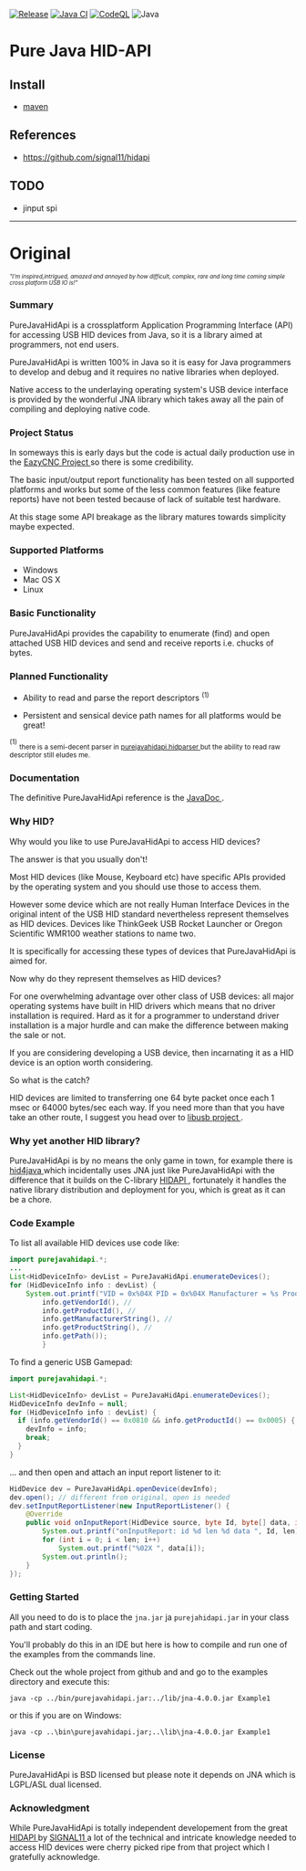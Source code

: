 [![Release](https://jitpack.io/v/umjammer/purejavahidapi.svg)](https://jitpack.io/#umjammer/purejavahidapi)
[![Java CI](https://github.com/umjammer/purejavahidapi/actions/workflows/maven.yml/badge.svg)](https://github.com/umjammer/purejavahidapi/actions/workflows/maven.yml)
[![CodeQL](https://github.com/umjammer/purejavahidapi/actions/workflows/codeql-analysis.yml/badge.svg)](https://github.com/umjammer/purejavahidapi/actions/workflows/codeql-analysis.yml)
![Java](https://img.shields.io/badge/Java-17-b07219)

# Pure Java HID-API

## Install

 * [maven](https://jitpack.io/#umjammer/purejavahidapi)

## References

 * https://github.com/signal11/hidapi

## TODO

 * jinput spi

---

# Original

<sup><sub>*"I'm inspired,intrigued, amazed and annoyed by how difficult, complex, rare and long time coming simple cross
platform USB IO is!"*</sub></sup>

### Summary

PureJavaHidApi is a crossplatform Application Programming Interface (API) for accessing USB HID devices from Java, so it
is a library aimed at programmers, not end users.

PureJavaHidApi is written 100% in Java so it is easy for Java programmers to develop and debug and it requires no native
libraries when deployed.

Native access to the underlaying operating system's USB device interface is provided by the wonderful JNA library which
takes away all the pain of compiling and deploying native code.

### Project Status

In someways this is early days but the code is actual daily production use in
the <a href="http://www.sparetimelabs.com/eazycnc/welcome/welcome.php" target ="eazycnc"> EazyCNC Project </a> so there
is some credibility.

The basic input/output report functionality has been tested on all supported platforms and works but some of the less
common features (like feature reports) have not been tested because of lack of suitable test hardware.

At this stage some API breakage as the library matures towards simplicity maybe expected.

### Supported Platforms

* Windows
* Mac OS X
* Linux

### Basic Functionality

PureJavaHidApi provides the capability to enumerate (find) and open attached USB HID devices and send and receive
reports i.e. chucks of bytes.

### Planned Functionality

* Ability to read and parse the report descriptors <sup>(1)</sup>

* Persistent and sensical device path names for all platforms would be great!

<sup>(1)</sup>
<sub> there is a semi-decent parser
in <a href="https://github.com/nyholku/purejavahidapi/tree/master/src/purejavahidapi/hidparser" target="hidparser">
purejavahidapi.hidparser </a> but the ability to read raw descriptor still eludes me.
</sub>

### Documentation

The definitive PureJavaHidApi reference is
the <a href="http://nyholku.github.io/purejavahidapi/javadoc/index.html" target="javadoc" > JavaDoc </a>.

### Why HID?

Why would you like to use PureJavaHidApi to access HID devices?

The answer is that you usually don't!

Most HID devices (like Mouse, Keyboard etc) have specific APIs provided by the operating system and you should use those
to access them.

However some device which are not really Human Interface Devices in the original intent of the USB HID standard
nevertheless represent themselves as HID devices. Devices like ThinkGeek USB Rocket Launcher or Oregon Scientific WMR100
weather stations to name two.

It is specifically for accessing these types of devices that PureJavaHidApi is aimed for.

Now why do they represent themselves as HID devices?

For one overwhelming advantage over other class of USB devices: all major operating systems have built in HID drivers
which means that no driver installation is required. Hard as it for a programmer to understand driver installation is a
major hurdle and can make the difference between making the sale or not.

If you are considering developing a USB device, then incarnating it as a HID device is an option worth considering.

So what is the catch?

HID devices are limited to transferring one 64 byte packet once each 1 msec or 64000 bytes/sec each way. If you need
more than that you have take an other route, I suggest you head over to <a href="http://libusb.info"> libusb
project </a>.

### Why yet another HID library?

PureJavaHidApi is by no means the only game in town, for example there
is <a href="https://github.com/gary-rowe/hid4java" target = "hid4java" > hid4java </a> which incidentally uses JNA just
like PureJavaHidApi with the difference that it builds on the
C-library <a href="https://github.com/signal11/hidapi" target="hidapi"> HIDAPI </a>, fortunately it handles the native
library distribution and deployment for you, which is great as it can be a chore.

### Code Example

To list all available HID devices use code like:

```java
import purejavahidapi.*;
...
List<HidDeviceInfo> devList = PureJavaHidApi.enumerateDevices();
for (HidDeviceInfo info : devList) {
    System.out.printf("VID = 0x%04X PID = 0x%04X Manufacturer = %s Product = %s Path = %s\n", //
        info.getVendorId(), //
        info.getProductId(), //
        info.getManufacturerString(), //
        info.getProductString(), //
        info.getPath());
        }

```

To find a generic USB Gamepad:

```java
import purejavahidapi.*;

List<HidDeviceInfo> devList = PureJavaHidApi.enumerateDevices();
HidDeviceInfo devInfo = null;
for (HidDeviceInfo info : devList) {
  if (info.getVendorId() == 0x0810 && info.getProductId() == 0x0005) { // different from original, return value is int
    devInfo = info;
    break;
  }
}

```

... and then open and attach an input report listener to it:

```java
HidDevice dev = PureJavaHidApi.openDevice(devInfo);
dev.open(); // different from original, open is needed
dev.setInputReportListener(new InputReportListener() {
    @Override
    public void onInputReport(HidDevice source, byte Id, byte[] data, int len) {
        System.out.printf("onInputReport: id %d len %d data ", Id, len);
        for (int i = 0; i < len; i++)
            System.out.printf("%02X ", data[i]);
        System.out.println();
    }
});

```

### Getting Started

All you need to do is to place the `jna.jar` ja `purejahidapi.jar` in your class path and start coding.

You'll probably do this in an IDE but here is how to compile and run one of the examples from the commands line.

Check out the whole project from github and and go to the examples directory and execute this:

```
java -cp ../bin/purejavahidapi.jar:../lib/jna-4.0.0.jar Example1
```

or this if you are on Windows:

```
java -cp ..\bin\purejavahidapi.jar;..\lib\jna-4.0.0.jar Example1
```

### License

PureJavaHidApi is BSD licensed but please note it depends on JNA which is LGPL/ASL dual licensed.

### Acknowledgment

While PureJavaHidApi is totally independent developement from the
great <a href="https://github.com/signal11/hidapi" target="hidapi"> HIDAPI </a>
by <a href="http://www.signal11.us" target="signal11"> SIGNAL11 </a>  a lot of the technical and intricate knowledge
needed to access HID devices were cherry picked ripe from that project which I gratefully acknowledge.







 
